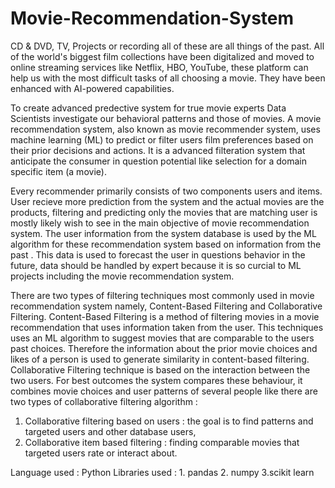 # Movie-Recommendation-System

CD & DVD, TV, Projects or recording all of these are all things of the past. All of the world's  biggest film collections have been digitalized and moved to online streaming services like Netflix, HBO, YouTube, these platform can help us with the most difficult tasks of all choosing a movie. They have been enhanced with AI-powered capabilities.

To create advanced predective system for true movie experts Data Scientists investigate our behavioral patterns and those of movies. A movie recommendation system, also known as movie recommender system, uses machine learning (ML) to predict or filter users film preferences based on their prior decisions and actions. It is a advanced filteration system that anticipate the consumer in question potential like selection for a domain specific item (a movie).

Every recommender primarily consists of two components users and items. User recieve more prediction from the system and the actual movies are the products, filtering and predicting only the movies that are matching user is mostly likely wish to see in the main objective of movie recommendation system. The user information from the system database is used by  the ML algorithm for these recommendation system based on information from the past . This  data is used to forecast the user in questions behavior in the future, data should be handled by expert because it is so curcial to ML projects including the movie recommendation system.

There are two types of filtering techniques most commonly used in movie recommendation system namely, Content-Based Filtering and Collaborative Filtering. 
Content-Based Filtering is a method of filtering movies in a movie recommendation that uses information taken from the user. This techniques uses an ML algorithm to suggest movies that are comparable to the users past choices. Therefore the information about the prior movie choices and likes of a person is used to generate similarity in content-based filtering.
Collaborative Filtering technique is based on the interaction between the two users. For best outcomes the system compares these behaviour, it combines movie choices and user patterns of several people like there are two types of collaborative filtering algorithm :
1. Collaborative filtering based on users : the goal is to find patterns and targeted users and other database users,
2. Collaborative item based filtering : finding comparable movies that targeted users rate or interact about.

Language used : Python
              Libraries used : 1. pandas
                               2. numpy
                               3.scikit learn

